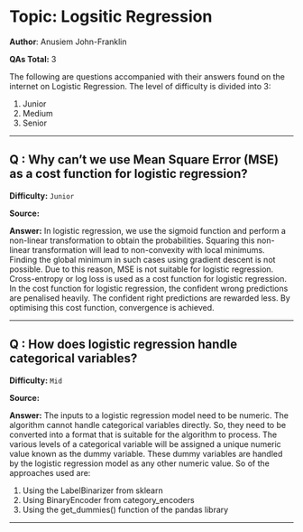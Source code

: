 # Topic: Logsitic Regression

**Author**: Anusiem John-Franklin

**QAs Total:** 3

The following are questions accompanied with their answers found on the internet on Logistic Regression. The level of difficulty is divided into 3:

1. Junior 
2. Medium 
3. Senior

---

## Q : Why can’t we use Mean Square Error (MSE) as a cost function for logistic regression?

**Difficulty:** `Junior`

**Source:** 


**Answer:**
In logistic regression, we use the sigmoid function and perform a non-linear transformation to obtain the probabilities. Squaring this non-linear transformation will lead to non-convexity with local minimums. Finding the global minimum in such cases using gradient descent is not possible. Due to this reason, MSE is not suitable for logistic regression. Cross-entropy or log loss is used as a cost function for logistic regression. In the cost function for logistic regression, the confident wrong predictions are penalised heavily. The confident right predictions are rewarded less. By optimising this cost function, convergence is achieved.

---

## Q : How does logistic regression handle categorical variables?

**Difficulty:** `Mid`

**Source:** 


**Answer:**
The inputs to a logistic regression model need to be numeric. The algorithm cannot handle categorical variables directly. So, they need to be converted into a format that is suitable for the algorithm to process. 
The various levels of a categorical variable will be assigned a unique numeric value known as the dummy variable. These dummy variables are handled by the logistic regression model as any other numeric value. So of the approaches used are:
1. Using the LabelBinarizer from sklearn
2. Using BinaryEncoder from category_encoders
3. Using the get_dummies() function of the pandas library

---

